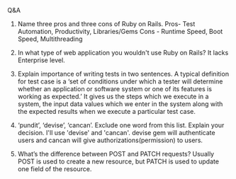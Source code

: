 Q&A

1. Name three pros and three cons of Ruby on Rails.
Pros- Test Automation, Productivity, Libraries/Gems
Cons - Runtime Speed, Boot Speed, Multithreading

2. In what type of web application you wouldn't use Ruby on Rails?
It lacks Enterprise level.

3. Explain importance of writing tests in two sentences.
A typical definition for test case is a ‘set of conditions under which a tester will determine whether an application or software system or one of its features is working as expected.’ It gives us the steps which we execute in a system, the input data values which we enter in the system along with the expected results when we execute a particular test case.

4. ‘pundit’, ‘devise’, ‘cancan’. Exclude one word from this list. Explain your decision.
I'll use 'devise' and 'cancan'. devise gem will authenticate users and cancan will give authorizations(permission) to users.

5. What’s the difference between POST and PATCH requests?
Usually POST is used to create a new resource, but PATCH is used to update one field of the resource.
